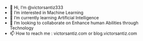 - 👋 Hi, I’m @victorsantiz333
- 👀 I’m interested in Machine Learning
- 🌱 I’m currently learning Artificial Intelligence
- 💞️ I’m looking to collaborate on Enhance human Abilities through Technology
- 📫 How to reach me : victorsantiz.com or blog.victorsantiz.com

<!---
victorsantiz333/victorsantiz333 is a ✨ special ✨ repository because its `README.md` (this file) appears on your GitHub profile.
You can click the Preview link to take a look at your changes.
--->
